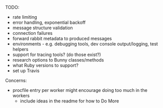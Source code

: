 TODO:

* rate limiting
* error handling, exponential backoff
* message structure validation
* connection failures
* forward rabbit metadata to produced messages
* environments - e.g. debugging tools, dev console output/logging, test helpers
* support for tracing tools? (do those exist?)
* research options to Bunny classes/methods
* what Ruby versions to support?
* set up Travis

Concerns:

* procfile entry per worker might encourage doing too much in the workers
  * include ideas in the readme for how to Do More
